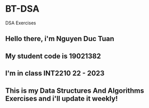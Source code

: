 # BT-DSA
DSA Exercises
## Hello there, i'm Nguyen Duc Tuan
## My student code is 19021382
## I'm in class INT2210 22 - 2023 
## This is my Data Structures And Algorithms Exercises and i'll update it weekly!
